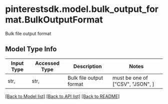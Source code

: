 # pinterestsdk.model.bulk_output_format.BulkOutputFormat

Bulk file output format

## Model Type Info
Input Type | Accessed Type | Description | Notes
------------ | ------------- | ------------- | -------------
str,  | str,  | Bulk file output format | must be one of ["CSV", "JSON", ] 

[[Back to Model list]](../../README.md#documentation-for-models) [[Back to API list]](../../README.md#documentation-for-api-endpoints) [[Back to README]](../../README.md)

